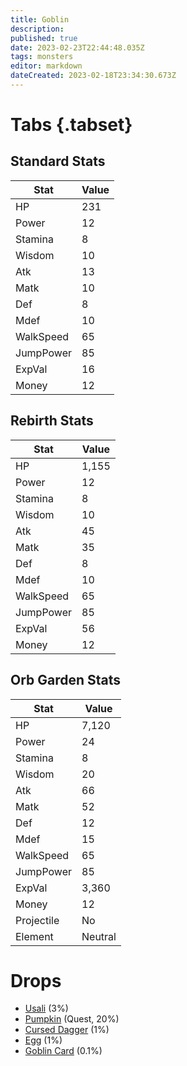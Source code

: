 ```yaml
---
title: Goblin
description: 
published: true
date: 2023-02-23T22:44:48.035Z
tags: monsters
editor: markdown
dateCreated: 2023-02-18T23:34:30.673Z
---
```


# Tabs {.tabset}

## Standard Stats

|Stat|Value|
|-|-|
|HP|231|
|Power|12|
|Stamina|8|
|Wisdom|10|
|Atk|13|
|Matk|10|
|Def|8|
|Mdef|10|
|WalkSpeed|65|
|JumpPower|85|
|ExpVal|16|
|Money|12|
## Rebirth Stats

|Stat|Value|
|-|-|
|HP|1,155|
|Power|12|
|Stamina|8|
|Wisdom|10|
|Atk|45|
|Matk|35|
|Def|8|
|Mdef|10|
|WalkSpeed|65|
|JumpPower|85|
|ExpVal|56|
|Money|12|
## Orb Garden Stats

|Stat|Value|
|-|-|
|HP|7,120|
|Power|24|
|Stamina|8|
|Wisdom|20|
|Atk|66|
|Matk|52|
|Def|12|
|Mdef|15|
|WalkSpeed|65|
|JumpPower|85|
|ExpVal|3,360|
|Money|12|
|Projectile|No|
|Element|Neutral|

# Drops
 * [Usali](/items/usali.md) (3%)
 * [Pumpkin](/items/pumpkin.md) (Quest, 20%)
 * [Cursed Dagger](/items/cursed-dagger.md) (1%)
 * [Egg](/items/egg.md) (1%)
 * [Goblin Card](/items/goblin-card.md) (0.1%)
